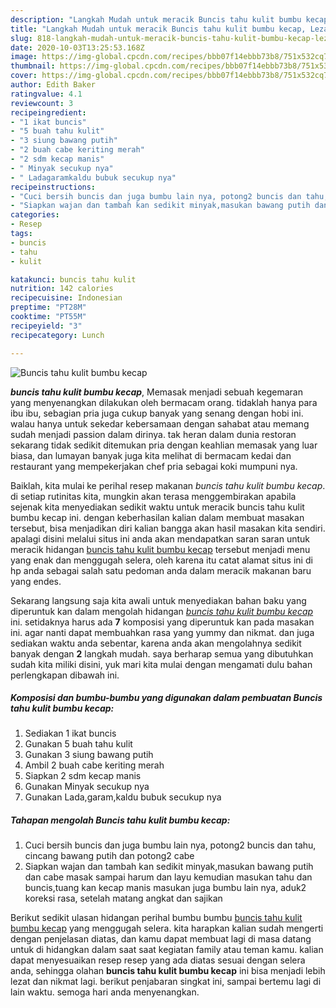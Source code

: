 ```yaml
---
description: "Langkah Mudah untuk meracik Buncis tahu kulit bumbu kecap, Lezat Sekali"
title: "Langkah Mudah untuk meracik Buncis tahu kulit bumbu kecap, Lezat Sekali"
slug: 818-langkah-mudah-untuk-meracik-buncis-tahu-kulit-bumbu-kecap-lezat-sekali
date: 2020-10-03T13:25:53.168Z
image: https://img-global.cpcdn.com/recipes/bbb07f14ebbb73b8/751x532cq70/buncis-tahu-kulit-bumbu-kecap-foto-resep-utama.jpg
thumbnail: https://img-global.cpcdn.com/recipes/bbb07f14ebbb73b8/751x532cq70/buncis-tahu-kulit-bumbu-kecap-foto-resep-utama.jpg
cover: https://img-global.cpcdn.com/recipes/bbb07f14ebbb73b8/751x532cq70/buncis-tahu-kulit-bumbu-kecap-foto-resep-utama.jpg
author: Edith Baker
ratingvalue: 4.1
reviewcount: 3
recipeingredient:
- "1 ikat buncis"
- "5 buah tahu kulit"
- "3 siung bawang putih"
- "2 buah cabe keriting merah"
- "2 sdm kecap manis"
- " Minyak secukup nya"
- " Ladagaramkaldu bubuk secukup nya"
recipeinstructions:
- "Cuci bersih buncis dan juga bumbu lain nya, potong2 buncis dan tahu, cincang bawang putih dan potong2 cabe"
- "Siapkan wajan dan tambah kan sedikit minyak,masukan bawang putih dan cabe masak sampai harum dan layu kemudian masukan tahu dan buncis,tuang kan kecap manis masukan juga bumbu lain nya, aduk2 koreksi rasa, setelah matang angkat dan sajikan"
categories:
- Resep
tags:
- buncis
- tahu
- kulit

katakunci: buncis tahu kulit 
nutrition: 142 calories
recipecuisine: Indonesian
preptime: "PT28M"
cooktime: "PT55M"
recipeyield: "3"
recipecategory: Lunch

---
```



![Buncis tahu kulit bumbu kecap](https://img-global.cpcdn.com/recipes/bbb07f14ebbb73b8/751x532cq70/buncis-tahu-kulit-bumbu-kecap-foto-resep-utama.jpg)

<b><i>buncis tahu kulit bumbu kecap</i></b>, Memasak menjadi sebuah kegemaran yang menyenangkan dilakukan oleh bermacam orang. tidaklah hanya para ibu ibu, sebagian pria juga cukup banyak yang senang dengan hobi ini. walau hanya untuk sekedar kebersamaan dengan sahabat atau memang sudah menjadi passion dalam dirinya. tak heran dalam dunia restoran sekarang tidak sedikit ditemukan pria dengan keahlian memasak yang luar biasa, dan lumayan banyak juga kita melihat di bermacam kedai dan restaurant yang mempekerjakan chef pria sebagai koki mumpuni nya.



Baiklah, kita mulai ke perihal resep makanan <i>buncis tahu kulit bumbu kecap</i>. di setiap rutinitas kita, mungkin akan terasa menggembirakan apabila sejenak kita menyediakan sedikit waktu untuk meracik buncis tahu kulit bumbu kecap ini. dengan keberhasilan kalian dalam membuat masakan tersebut, bisa menjadikan diri kalian bangga akan hasil masakan kita sendiri. apalagi disini melalui situs ini anda akan mendapatkan saran saran untuk meracik hidangan <u>buncis tahu kulit bumbu kecap</u> tersebut menjadi menu yang enak dan menggugah selera, oleh karena itu catat alamat situs ini di hp anda sebagai salah satu pedoman anda dalam meracik makanan baru yang endes.


Sekarang langsung saja kita awali untuk menyediakan bahan baku yang diperuntuk kan dalam mengolah hidangan <u><i>buncis tahu kulit bumbu kecap</i></u> ini. setidaknya harus ada <b>7</b> komposisi yang diperuntuk kan pada masakan ini. agar nanti dapat membuahkan rasa yang yummy dan nikmat. dan juga sediakan waktu anda sebentar, karena anda akan mengolahnya sedikit banyak dengan <b>2</b> langkah mudah. saya berharap semua yang dibutuhkan sudah kita miliki disini, yuk mari kita mulai dengan mengamati dulu bahan perlengkapan dibawah ini.

<!--inarticleads1-->

##### Komposisi dan bumbu-bumbu yang digunakan dalam pembuatan Buncis tahu kulit bumbu kecap:

1. Sediakan 1 ikat buncis
1. Gunakan 5 buah tahu kulit
1. Gunakan 3 siung bawang putih
1. Ambil 2 buah cabe keriting merah
1. Siapkan 2 sdm kecap manis
1. Gunakan  Minyak secukup nya
1. Gunakan  Lada,garam,kaldu bubuk secukup nya




<!--inarticleads2-->

##### Tahapan mengolah Buncis tahu kulit bumbu kecap:

1. Cuci bersih buncis dan juga bumbu lain nya, potong2 buncis dan tahu, cincang bawang putih dan potong2 cabe
1. Siapkan wajan dan tambah kan sedikit minyak,masukan bawang putih dan cabe masak sampai harum dan layu kemudian masukan tahu dan buncis,tuang kan kecap manis masukan juga bumbu lain nya, aduk2 koreksi rasa, setelah matang angkat dan sajikan




Berikut sedikit ulasan hidangan perihal bumbu bumbu <u>buncis tahu kulit bumbu kecap</u> yang menggugah selera. kita harapkan kalian sudah mengerti dengan penjelasan diatas, dan kamu dapat membuat lagi di masa datang untuk di hidangkan dalam saat saat kegiatan family atau teman kamu. kalian dapat menyesuaikan resep resep yang ada diatas sesuai dengan selera anda, sehingga olahan <b>buncis tahu kulit bumbu kecap</b> ini bisa menjadi lebih lezat dan nikmat lagi. berikut penjabaran singkat ini, sampai bertemu lagi di lain waktu. semoga hari anda menyenangkan.
